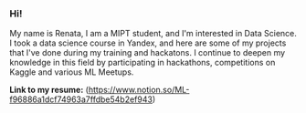 ### Hi!

My name is Renata, I am a MIPT student, and I'm interested in Data Science. I took a data science course in Yandex, and here are some of my projects that I've done during my training and hackatons. I continue to deepen my knowledge in this field by participating in hackathons, competitions on Kaggle and various ML Meetups.  

**Link to my resume:** (https://www.notion.so/ML-f96886a1dcf74963a7ffdbe54b2ef943)



